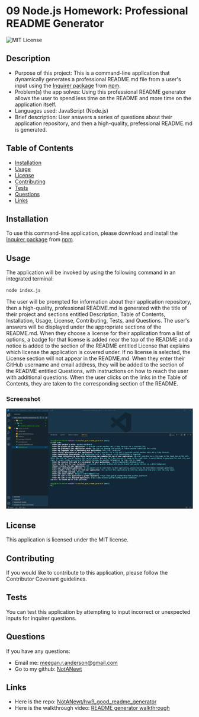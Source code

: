 # 09 Node.js Homework: Professional README Generator

![MIT License](https://img.shields.io/badge/license-MIT-green)

## Description

- Purpose of this project: This is a command-line application that dynamically generates a professional README.md file from a user's input using the [Inquirer package](https://www.npmjs.com/package/inquirer) from [npm](https://www.npmjs.com/).
- Problem(s) the app solves: Using this professional README generator allows the user to spend less time on the README and more time on the application itself.
- Languages used: JavaScript (Node.js)
- Brief description: User answers a series of questions about their application repository, and then a high-quality, prefessional README.md is generated.

## Table of Contents

- [Installation](#installation)
- [Usage](#usage)
- [License](#license)
- [Contributing](#contributing)
- [Tests](#tests)
- [Questions](#questions)
- [Links](#links)

## Installation

To use this command-line application, please download and install the [Inquirer package](https://www.npmjs.com/package/inquirer) from [npm](https://www.npmjs.com/).

## Usage

The application will be invoked by using the following command in an integrated terminal:

```bash
node index.js
```

The user will be prompted for information about their application repository, then a high-quality, professional README.md is generated with the title of their project and sections entitled Description, Table of Contents, Installation, Usage, License, Contributing, Tests, and Questions. The user's answers will be displayed under the appropriate sections of the README.md. When they choose a license for their application from a list of options, a badge for that license is added near the top of the README and a notice is added to the section of the README entitled License that explains which license the application is covered under. If no license is selected, the License section will not appear in the README.md. When they enter their GitHub username and email address, they will be added to the section of the README entitled Questions, with instructions on how to reach the user with additional questions. When the user clicks on the links in the Table of Contents, they are taken to the corresponding section of the README.

### Screenshot

!["screenshot of integrated terminal after all questions have been answers and the readme file has been generated"](./assets/img/hw9_readme_generator_ss.PNG)

## License

This application is licensed under the MIT license.

## Contributing

If you would like to contribute to this application, please follow the Contributor Covenant guidelines.

## Tests

You can test this application by attempting to input incorrect or unexpected inputs for inquirer questions.

## Questions

If you have any questions:

- Email me: [meegan.r.anderson@gmail.com](mailto:meegan.r.anderson@gmail.com)
- Go to my github: [NotANewt](https://github.com/NotANewt)

## Links

- Here is the repo: [NotANewt/hw9_good_readme_generator](https://github.com/NotANewt/hw9_good_readme_generator)
- Here is the walkthrough video: [README generator walkthrough](https://drive.google.com/file/d/1YMZ1gunW_w5awnkD8F2SRR1hb--onT7y/view?usp=sharing)
